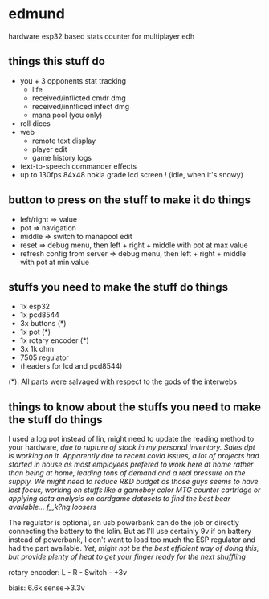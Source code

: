 # edmund
hardware esp32 based stats counter for multiplayer edh

## things this stuff do

- you + 3 opponents stat tracking
	- life
	- received/inflicted cmdr dmg
	- received/innfliced infect dmg
	- mana pool (you only)
- roll dices
- web
	- remote text display
	- player edit
	- game history logs
- text-to-speech commander effects
- up to 130fps 84x48 nokia grade lcd screen ! (idle, when it's snowy)


## button to press on the stuff to make it do things

- left/right => value
- pot => navigation
- middle => switch to manapool edit
- reset => debug menu, then left + right + middle with pot at max value
- refresh config from server => debug menu, then left + right + middle with pot at min value

## stuffs you need to make the stuff do things

- 1x esp32
- 1x pcd8544 
- 3x buttons (*)
- 1x pot (*)
- 1x rotary encoder (*)
- 3x 1k ohm
- 7505 regulator
- (headers for lcd and pcd8544)

(*): All parts were salvaged with respect to the gods of the interwebs

## things to know about the stuffs you need to make the stuff do things

I used a log pot instead of lin, might need to update the reading method to your hardware, *due to rupture of stock in my personal inventory. Sales dpt is working on it. Apparently due to recent covid issues, a lot of projects had started in house as most employees prefered to work here at home rather than being at home, leading tons of demand and a real pressure on the supply. We might need to reduce R&D budget as those guys seems to have lost focus, working on stuffs like a gameboy color MTG counter cartridge or applying data analysis on cardgame datasets to find the best bear available... f_,k?ng loosers*

The regulator is optional, an usb powerbank can do the job or directly connecting the battery to the lolin. But as I'll use certainly 9v if on battery instead of powerbank, I don't want to load too much the ESP regulator and had the part available. *Yet, might not be the best efficient way of doing this, but provide plenty of heat to get your finger ready for the next shuffling*



rotary encoder: L - R - Switch - +3v

biais: 6.6k sense->3.3v